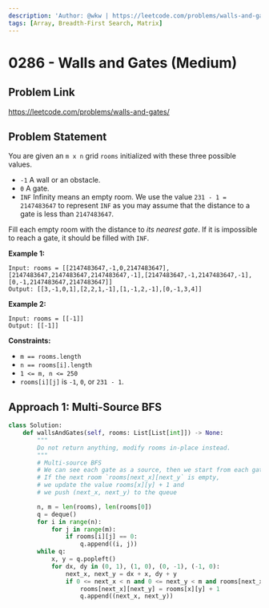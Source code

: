 ```yaml
---
description: 'Author: @wkw | https://leetcode.com/problems/walls-and-gates/'
tags: [Array, Breadth-First Search, Matrix]
---
```


# 0286 - Walls and Gates (Medium)

## Problem Link

https://leetcode.com/problems/walls-and-gates/

## Problem Statement

You are given an `m x n` grid `rooms` initialized with these three possible values.

- `-1` A wall or an obstacle.
- `0` A gate.
- `INF` Infinity means an empty room. We use the value `231 - 1 = 2147483647` to represent `INF` as you may assume that the distance to a gate is less than `2147483647`.

Fill each empty room with the distance to _its nearest gate_. If it is impossible to reach a gate, it should be filled with `INF`.

**Example 1:**

```
Input: rooms = [[2147483647,-1,0,2147483647],[2147483647,2147483647,2147483647,-1],[2147483647,-1,2147483647,-1],[0,-1,2147483647,2147483647]]
Output: [[3,-1,0,1],[2,2,1,-1],[1,-1,2,-1],[0,-1,3,4]]
```

**Example 2:**

```
Input: rooms = [[-1]]
Output: [[-1]]
```

**Constraints:**

- `m == rooms.length`
- `n == rooms[i].length`
- `1 <= m, n <= 250`
- `rooms[i][j]` is `-1`, `0`, or `231 - 1`.

## Approach 1: Multi-Source BFS

<Tabs>
<TabItem value="py" label="Python">
<SolutionAuthor name="@wkw"/>

```py
class Solution:
    def wallsAndGates(self, rooms: List[List[int]]) -> None:
        """
        Do not return anything, modify rooms in-place instead.
        """
        # Multi-source BFS
        # We can see each gate as a source, then we start from each gate
        # If the next room `rooms[next_x][next_y` is empty,
        # we update the value rooms[x][y] + 1 and
        # we push (next_x, next_y) to the queue

        n, m = len(rooms), len(rooms[0])
        q = deque()
        for i in range(n):
            for j in range(m):
                if rooms[i][j] == 0:
                    q.append((i, j))
        while q:
            x, y = q.popleft()
            for dx, dy in (0, 1), (1, 0), (0, -1), (-1, 0):
                next_x, next_y = dx + x, dy + y
                if 0 <= next_x < n and 0 <= next_y < m and rooms[next_x][next_y] == 2147483647:
                    rooms[next_x][next_y] = rooms[x][y] + 1
                    q.append((next_x, next_y))

```

</TabItem>
</Tabs>
